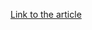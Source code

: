 [Link to the article](https://gov.pl/web/baza-wiedzy/espionage-campaign-linked-to-russian-intelligence-services)
